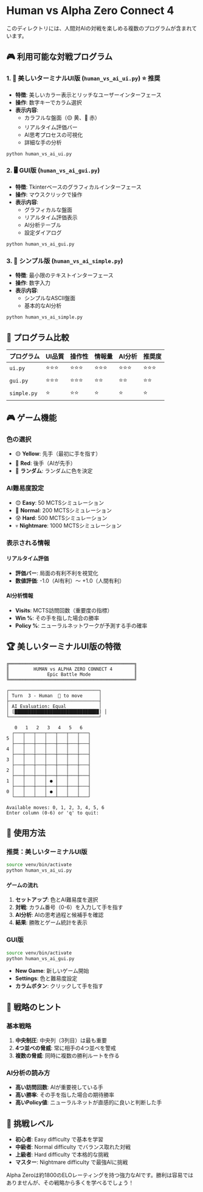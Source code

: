 # Human vs Alpha Zero Connect 4

このディレクトリには、人間対AIの対戦を楽しめる複数のプログラムが含まれています。

## 🎮 利用可能な対戦プログラム

### 1. 🌟 美しいターミナルUI版 (`human_vs_ai_ui.py`) ⭐ **推奨**
- **特徴**: 美しいカラー表示とリッチなユーザーインターフェース
- **操作**: 数字キーでカラム選択
- **表示内容**:
  - カラフルな盤面（🟡 黄、🔴 赤）
  - リアルタイム評価バー
  - AI思考プロセスの可視化
  - 詳細な手の分析

```bash
python human_vs_ai_ui.py
```

### 2. 🖥️ GUI版 (`human_vs_ai_gui.py`)
- **特徴**: Tkinterベースのグラフィカルインターフェース
- **操作**: マウスクリックで操作
- **表示内容**:
  - グラフィカルな盤面
  - リアルタイム評価表示
  - AI分析テーブル
  - 設定ダイアログ

```bash
python human_vs_ai_gui.py
```

### 3. 📝 シンプル版 (`human_vs_ai_simple.py`)
- **特徴**: 最小限のテキストインターフェース
- **操作**: 数字入力
- **表示内容**:
  - シンプルなASCII盤面
  - 基本的なAI分析

```bash
python human_vs_ai_simple.py
```

## 🎯 プログラム比較

| プログラム | UI品質 | 操作性 | 情報量 | AI分析 | 推奨度 |
|------------|--------|--------|--------|--------|--------|
| `ui.py` | ⭐⭐⭐ | ⭐⭐⭐ | ⭐⭐⭐ | ⭐⭐⭐ | ⭐⭐⭐ |
| `gui.py` | ⭐⭐⭐ | ⭐⭐⭐ | ⭐⭐ | ⭐⭐ | ⭐⭐ |
| `simple.py` | ⭐ | ⭐⭐ | ⭐ | ⭐ | ⭐ |

## 🎮 ゲーム機能

### 色の選択
- 🟡 **Yellow**: 先手（最初に手を指す）
- 🔴 **Red**: 後手（AIが先手）
- 🎲 **ランダム**: ランダムに色を決定

### AI難易度設定
- 😊 **Easy**: 50 MCTSシミュレーション
- 🤔 **Normal**: 200 MCTSシミュレーション
- 😰 **Hard**: 500 MCTSシミュレーション
- 💀 **Nightmare**: 1000 MCTSシミュレーション

### 表示される情報

#### リアルタイム評価
- **評価バー**: 局面の有利不利を視覚化
- **数値評価**: -1.0（AI有利）〜 +1.0（人間有利）

#### AI分析情報
- **Visits**: MCTS訪問回数（重要度の指標）
- **Win %**: その手を指した場合の勝率
- **Policy %**: ニューラルネットワークが予測する手の確率

## 🏆 美しいターミナルUI版の特徴

```
╔══════════════════════════════════════════════╗
║         HUMAN vs ALPHA ZERO CONNECT 4        ║
║              Epic Battle Mode                ║
╚══════════════════════════════════════════════╝

┌─────────────────────────────────┐
│ Turn  3 - Human  👤 to move      │
├─────────────────────────────────┤
│ AI Evaluation: Equal            │
│ [███████████████████████████████] │
└─────────────────────────────────┘

   0   1   2   3   4   5   6
  ┌───┬───┬───┬───┬───┬───┬───┐
5 │   │   │   │   │   │   │   │
  ├───┼───┼───┼───┼───┼───┼───┤
4 │   │   │   │   │   │   │   │
  ├───┼───┼───┼───┼───┼───┼───┤
3 │   │   │   │   │   │   │   │
  ├───┼───┼───┼───┼───┼───┼───┤
2 │   │   │   │   │   │   │   │
  ├───┼───┼───┼───┼───┼───┼───┤
1 │   │   │   │ ● │   │   │   │
  ├───┼───┼───┼───┼───┼───┼───┤
0 │   │   │   │ ● │   │   │   │
  └───┴───┴───┴───┴───┴───┴───┘

Available moves: 0, 1, 2, 3, 4, 5, 6
Enter column (0-6) or 'q' to quit:
```

## 🚀 使用方法

### 推奨：美しいターミナルUI版

```bash
source venv/bin/activate
python human_vs_ai_ui.py
```

#### ゲームの流れ
1. **セットアップ**: 色とAI難易度を選択
2. **対戦**: カラム番号（0-6）を入力して手を指す
3. **AI分析**: AIの思考過程と候補手を確認
4. **結果**: 勝敗とゲーム統計を表示

### GUI版

```bash
source venv/bin/activate
python human_vs_ai_gui.py
```

- **New Game**: 新しいゲーム開始
- **Settings**: 色と難易度設定
- **カラムボタン**: クリックして手を指す

## 🎯 戦略のヒント

### 基本戦略
1. **中央制圧**: 中央列（3列目）は最も重要
2. **4つ並べの脅威**: 常に相手の4つ並べを警戒
3. **複数の脅威**: 同時に複数の勝利ルートを作る

### AI分析の読み方
- **高い訪問回数**: AIが重要視している手
- **高い勝率**: その手を指した場合の期待勝率
- **高いPolicy値**: ニューラルネットが直感的に良いと判断した手

## 🏅 挑戦レベル

- **初心者**: Easy difficulty で基本を学習
- **中級者**: Normal difficulty でバランス取れた対戦
- **上級者**: Hard difficulty で本格的な挑戦
- **マスター**: Nightmare difficulty で最強AIに挑戦

Alpha Zeroは約1800のELOレーティングを持つ強力なAIです。勝利は容易ではありませんが、その戦略から多くを学べるでしょう！